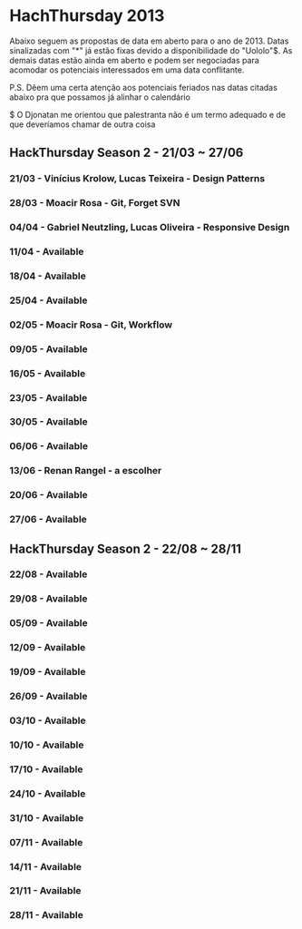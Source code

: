 # HachThursday 2013

Abaixo seguem as propostas de data em aberto para o ano de 2013. Datas sinalizadas com "*" já estão fixas devido a 
disponibilidade do "Uololo"$. As demais datas estão ainda em aberto e podem ser negociadas para acomodar os 
potenciais interessados em uma data conflitante.

P.S. Dêem uma certa atenção aos potenciais feriados nas datas citadas abaixo pra que possamos já alinhar o calendário

$ O Djonatan me orientou que palestranta não é um termo adequado e de que deveríamos chamar de outra coisa

## HackThursday Season 2 - 21/03 ~ 27/06

### 21/03 - Vinícius Krolow, Lucas Teixeira - Design Patterns
### 28/03 - Moacir Rosa - Git, Forget SVN
### 04/04 - Gabriel Neutzling, Lucas Oliveira - Responsive Design
### 11/04 - Available
### 18/04 - Available
### 25/04 - Available
### 02/05 - Moacir Rosa - Git, Workflow
### 09/05 - Available
### 16/05 - Available
### 23/05 - Available
### 30/05 - Available
### 06/06 - Available
### 13/06 - Renan Rangel - a escolher
### 20/06 - Available
### 27/06 - Available


## HackThursday Season 2 - 22/08 ~ 28/11

### 22/08 - Available
### 29/08 - Available
### 05/09 - Available
### 12/09 - Available
### 19/09 - Available
### 26/09 - Available
### 03/10 - Available
### 10/10 - Available
### 17/10 - Available
### 24/10 - Available
### 31/10 - Available
### 07/11 - Available
### 14/11 - Available
### 21/11 - Available
### 28/11 - Available

